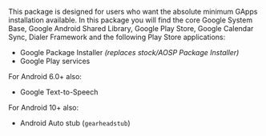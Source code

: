 This package is designed for users who want the absolute minimum GApps installation available.
In this package you will find the core Google System Base, Google Android Shared Library, Google Play Store, Google Calendar Sync, Dialer Framework and the following Play Store applications:

* Google Package Installer _(replaces stock/AOSP Package Installer)_
* Google Play services

For Android 6.0+ also:
* Google Text-to-Speech

For Android 10+ also:
* Android Auto stub (``gearheadstub``)